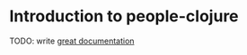 # Introduction to people-clojure

TODO: write [great documentation](http://jacobian.org/writing/what-to-write/)
